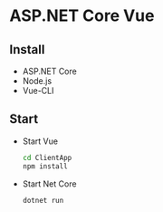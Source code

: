 # ASP.NET Core Vue

## Install

- ASP.NET Core
- Node.js
- Vue-CLI

## Start

- Start Vue
  ```bat
  cd ClientApp
  npm install
  ```
- Start Net Core
  ```bat
  dotnet run
  ```


